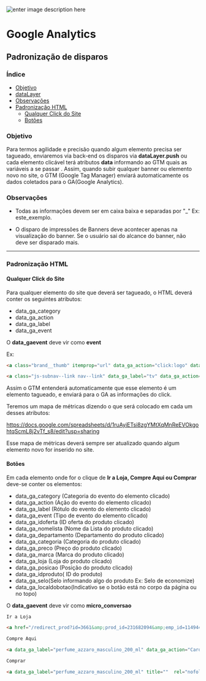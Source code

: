 ﻿





![enter image description here](http://image.buscape.com/material/buscape.png)

# **Google Analytics**

## **Padronização de disparos**

### **Índice**

- [Objetivo](#objetivo)
- [dataLayer](#datalayer)
- [Observações](#observações)
- [Padronização HTML](#padronização-html)
	- [Qualquer Click do Site](#qualquer-click-do-site)
	- [Botões](#botões) 



### **Objetivo**

Para termos agilidade e precisão quando algum elemento precisa ser tagueado, enviaremos via back-end os disparos via  **dataLayer.push** ou cada elemento clicável terá atributos **data** informando ao GTM quais as variáveis a se passar . Assim, quando subir qualquer banner ou elemento novo no site, o GTM (Google Tag Manager) enviará automaticamente os dados coletados para o GA(Google Analytics). 



### **Observações**

 - Todas as informações devem ser em caixa baixa e separadas por "_" Ex: este_exemplo.

 - O disparo de impressões de Banners deve acontecer apenas na visualização do banner. Se o usuário sai do alcance do banner, não deve ser disparado mais.

-------

### **Padronização HTML**


#### **Qualquer Click do Site**

Para qualquer elemento do site que deverá ser tagueado, o HTML deverá conter os seguintes atributos:

 - data_ga_category
 - data_ga_action
 - data_ga_label
 - data_ga_event

O **data_gaevent** deve vir como **event**

Ex:

```html
<a class="brand__thumb" itemprop="url" data_ga_action="click:logo" data_ga_category="header" data_ga_event="event" title="Buscapé" href="/"><img itemprop="logo" alt="Buscapé" srcset="https://imagebuscape-a.akamaihd.net/material/logo-buscape.svg" src="https://imagebuscape-a.akamaihd.net/material/buscape.png"></a>

<a class="js-subnav--link nav--link" data_ga_label="tv" data_ga_action="menu_principal" data_ga_category="menu" data_ga_event="event" itemprop="url" log-cat-attribute="log-cat-attribute" log_id="2852" href="/tv"><span class="nav--link__line"></span><i class="nav--ico nav--ico-left nav--ico-large ico--tv"></i>TV<i class="nav--ico nav--ico-right ico--arrow fl-right"></i></a>
```

Assim o GTM entenderá automaticamente que esse elemento é um elemento tagueado, e enviará para o GA as informações do click.

Teremos um mapa de métricas dizendo o que será colocado em cada um desses atributos:

https://docs.google.com/spreadsheets/d/1ruAyiETsi8zgYMtXqMnReEVOkgohtqScmL8j2vTf_s8/edit?usp=sharing

Esse mapa de métricas deverá sempre ser atualizado quando algum elemento novo for inserido no site.

#### **Botões**

Em cada elemento onde for o clique de **Ir a Loja,  Compre Aqui ou Comprar**  deve-se conter os elementos:

 - data_ga_category (Categoria do evento do elemento clicado)
 - data_ga_action (Ação do evento do elemento clicado)
 - data_ga_label (Rótulo  do evento do elemento clicado)
 - data_ga_event (Tipo de evento do elemento clicado)
 - data_ga_idoferta (ID oferta do produto clicado)
 - data_ga_nomelista (Nome da Lista do produto clicado)
 - data_ga_departamento (Departamento do produto clicado)
 - data_ga_categoria (Categoria do produto clicado)
 - data_ga_preco (Preço do produto clicado)
 - data_ga_marca (Marca do produto clicado)
 - data_ga_loja (Loja do produto clicado)
 - data_ga_posicao (Posição do produto clicado)
 - data_ga_idproduto( ID do produto)
 - data_ga_selo(Selo informando algo do produto Ex: Selo de economize)
 - data_ga_localdobotao(Indicativo se o botão está no corpo da página ou no topo)

O **data_gaevent** deve vir como **micro_conversao** 

```html
Ir a Loja

<a href="/redirect_prod?id=3661&amp;prod_id=231682094&amp;emp_id=1149445&amp;pos=1&amp;pg=home&amp;cn=253113018&amp;nc=12700120161031105552&amp;az=9d847f29dafc0b1b9e4de8a43bb1627c" target="_blank" title="Ir a loja" class="card--product__link" data_ga_event="micro_conversao" data_ga_category="produto" data_ga_action="micro_conversao:ir_a_loja" data_ga_label="ar_condicionado_split_hi_wall_electrolux_ecoturbo_12.000_btu_/_h_frio_r410_-_220_volts" data_ga_idoferta="252790505" data_ga_nomelista="veja_o_que_separamos_para_voce" data_ga_departamento="eletrodomesticos" data_ga_categoria="ar_condicionado" data_ga_preco="1499.9" data_ga_marca="electrolux"  data_ga_loja="submarino" data_ga_posicao="1" data_ga_idproduto='12345' data_ga_selo='economize' data_ga_localdobotao='topo'>

Compre Aqui

<a data_ga_label="perfume_azzaro_masculino_200_ml" data_ga_action="Card de Produto | Result de busca" data_ga_category="compre aqui" title="" rel="nofollow external" data-e7click="true"  class="bui-product__link" href="/oferta/categoria/232010573/1156466" target="_blank" data_ga_event="micro_conversao" data_ga_category="produto" data_ga_action="micro_conversao:compre_aqui" data_ga_idoferta="1231231" data_ga_nomelista="busca" data_ga_departamento="perfumaria_e_cosmeticos" data_ga_categoria="perfume" data_ga_preco="149" data_ga_marca="azzaro"  data_ga_loja="netshoes" data_ga_posicao="12" data_ga_idproduto='12345' data_ga_selo='economize' data_ga_localdobotao='corpo_da_pagina'>

Comprar

<a data_ga_label="perfume_azzaro_masculino_200_ml" title=""  rel="nofollow external" data-e7click="true" data_ga_event="micro_conversao" data_ga_category="produto" data_ga_action="micro_conversao:comprar" data_ga_idoferta="1231231" data_ga_nomelista="oferta" data_ga_departamento="perfumaria_e_cosmeticos" data_ga_categoria="perfume" data_ga_preco="149" data_ga_marca="azzaro"  data_ga_loja="netshoes" data_ga_posicao="1" data_ga_idproduto='12345' data_ga_selo='economize' data_ga_localdobotao='topo'>


```



